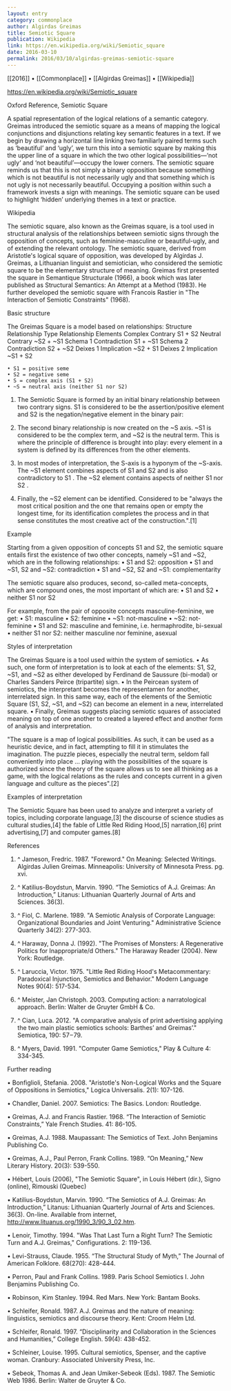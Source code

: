 ```yaml
---
layout: entry
category: commonplace
author: Algirdas Greimas
title: Semiotic Square
publication: Wikipedia
link: https://en.wikipedia.org/wiki/Semiotic_square
date: 2016-03-10
permalink: 2016/03/10/algirdas-greimas-semiotic-square
---
```


[[2016]] • [[Commonplace]] • [[Algirdas Greimas]] • [[Wikipedia]]

https://en.wikipedia.org/wiki/Semiotic_square

Oxford Reference, Semiotic Square

A spatial representation of the logical relations of a semantic category. Greimas introduced the semiotic square as a means of mapping the logical conjunctions and disjunctions relating key semantic features in a text. If we begin by drawing a horizontal line linking two familiarly paired terms such as ‘beautiful’ and ‘ugly’, we turn this into a semiotic square by making this the upper line of a square in which the two other logical possibilities—‘not ugly‘ and ‘not beautiful’—occupy the lower corners. The semiotic square reminds us that this is not simply a binary opposition because something which is not beautiful is not necessarily ugly and that something which is not ugly is not necessarily beautiful. Occupying a position within such a framework invests a sign with meanings. The semiotic square can be used to highlight ‘hidden’ underlying themes in a text or practice.


Wikipedia

The semiotic square, also known as the Greimas square, is a tool used in structural analysis of the relationships between semiotic signs through the opposition of concepts, such as feminine-masculine or beautiful-ugly, and of extending the relevant ontology.
The semiotic square, derived from Aristotle's logical square of opposition, was developed by Algirdas J. Greimas, a Lithuanian linguist and semiotician, who considered the semiotic square to be the elementary structure of meaning.
Greimas first presented the square in Semantique Structurale (1966), a book which was later published as Structural Semantics: An Attempt at a Method (1983). He further developed the semiotic square with Francois Rastier in "The Interaction of Semiotic Constraints" (1968).


Basic structure

The Greimas Square is a model based on relationships:
Structure	Relationship Type	Relationship Elements
Complex		Contrary		S1 + S2
Neutral		Contrary		~S2 + ~S1
Schema 1	Contradiction		S1 + ~S1
Schema 2	Contradiction		S2 + ~S2
Deixes 1	Implication		~S2 + S1
Deixes 2	Implication		~S1 + S2

	• S1 = positive seme
	• S2 = negative seme
	• S = complex axis (S1 + S2)
	• ~S = neutral axis (neither S1 nor S2)

1. The Semiotic Square is formed by an initial binary relationship between two contrary signs. S1 is considered to be the assertion/positive element and S2 is the negation/negative element in the binary pair:

2. The second binary relationship is now created on the ~S axis. ~S1 is considered to be the complex term, and ~S2 is the neutral term. This is where the principle of difference is brought into play: every element in a system is defined by its differences from the other elements.

3. In most modes of interpretation, the S-axis is a hyponym of the ~S-axis. The ~S1 element combines aspects of S1 and S2 and is also contradictory to S1 . The ~S2 element contains aspects of neither S1 nor S2 .

4. Finally, the ~S2 element can be identified. Considered to be "always the most critical position and the one that remains open or empty the longest time, for its identification completes the process and in that sense constitutes the most creative act of the construction.".[1]


Example

Starting from a given opposition of concepts S1 and S2, the semiotic square entails first the existence of two other concepts, namely ~S1 and ~S2, which are in the following relationships:
	• S1 and S2: opposition
	• S1 and ~S1, S2 and ~S2: contradiction
	• S1 and ~S2, S2 and ~S1: complementarity

The semiotic square also produces, second, so-called meta-concepts, which are compound ones, the most important of which are:
	• S1 and S2
	• neither S1 nor S2

For example, from the pair of opposite concepts masculine-feminine, we get:
	• S1: masculine
	• S2: feminine
	• ~S1: not-masculine
	• ~S2: not-feminine
	• S1 and S2: masculine and feminine, i.e. hermaphrodite, bi-sexual
	• neither S1 nor S2: neither masculine nor feminine, asexual


Styles of interpretation

The Greimas Square is a tool used within the system of semiotics.
	• As such, one form of interpretation is to look at each of the elements: S1, S2, ~S1, and ~S2 as either developed by Ferdinand de Saussure (bi-modal) or Charles Sanders Peirce (tripartite) sign.
	• In the Peircean system of semiotics, the interpretant becomes the representamen for another, interrelated sign. In this same way, each of the elements of the Semiotic Square (S1, S2, ~S1, and ~S2) can become an element in a new, interrelated square.
	• Finally, Greimas suggests placing semiotic squares of associated meaning on top of one another to created a layered effect and another form of analysis and interpretation.

"The square is a map of logical possibilities. As such, it can be used as a heuristic device, and in fact, attempting to fill it in stimulates the imagination. The puzzle pieces, especially the neutral term, seldom fall conveniently into place … playing with the possibilities of the square is authorized since the theory of the square allows us to see all thinking as a game, with the logical relations as the rules and concepts current in a given language and culture as the pieces".[2]


Examples of interpretation

The Semiotic Square has been used to analyze and interpret a variety of topics, including corporate language,[3] the discourse of science studies as cultural studies,[4] the fable of Little Red Riding Hood,[5] narration,[6] print advertising,[7] and computer games.[8]


References
1. ^ Jameson, Fredric. 1987. "Foreword." On Meaning: Selected Writings. Algirdas Julien Greimas. Minneapolis: University of Minnesota Press. pg. xvi.

2. ^ Katilius-Boydstun, Marvin. 1990. “The Semiotics of A.J. Greimas: An Introduction,” Litanus: Lithuanian Quarterly Journal of Arts and Sciences. 36(3).

3. ^ Fiol, C. Marlene. 1989. "A Semiotic Analysis of Corporate Language: Organizational Boundaries and Joint Venturing." Administrative Science Quarterly 34(2): 277-303.

4. ^ Haraway, Donna J. (1992). "The Promises of Monsters: A Regenerative Politics for Inappropriate/d Others." The Haraway Reader (2004). New York: Routledge.

5. ^ Laruccia, Victor. 1975. "Little Red Riding Hood's Metacommentary: Paradoxical Injunction, Semiotics and Behavior." Modern Language Notes 90(4): 517-534.

6. ^ Meister, Jan Christoph. 2003. Computing action: a narratological approach. Berlin: Walter de Gruyter GmbH & Co.

7. ^ Cian, Luca. 2012. "A comparative analysis of print advertising applying the two main plastic semiotics schools: Barthes’ and Greimas’." Semiotica, 190: 57 – 79.

8. ^ Myers, David. 1991. "Computer Game Semiotics," Play & Culture 4: 334-345.


Further reading

• Bonfiglioli, Stefania. 2008. "Aristotle's Non-Logical Works and the Square of Oppositions in Semiotics," Logica Universalis. 2(1): 107-126.

• Chandler, Daniel. 2007. Semiotics: The Basics. London: Routledge.

• Greimas, A.J. and Francis Rastier. 1968. “The Interaction of Semiotic Constraints,” Yale French Studies. 41: 86-105.

• Greimas, A.J. 1988. Maupassant: The Semiotics of Text. John Benjamins Publishing Co.

• Greimas, A.J., Paul Perron, Frank Collins. 1989. “On Meaning,” New Literary History. 20(3): 539-550.

• Hébert, Louis (2006), "The Semiotic Square", in Louis Hébert (dir.), Signo (online), Rimouski (Quebec)

• Katilius-Boydstun, Marvin. 1990. “The Semiotics of A.J. Greimas: An Introduction,” Litanus: Lithuanian Quarterly Journal of Arts and Sciences. 36(3). On-line. Available from internet, http://www.lituanus.org/1990_3/90_3_02.htm.

• Lenoir, Timothy. 1994. "Was That Last Turn a Right Turn? The Semiotic Turn and A.J. Greimas," Configurations. 2: 119-136.

• Levi-Strauss, Claude. 1955. “The Structural Study of Myth,” The Journal of American Folklore. 68(270): 428-444.

• Perron, Paul and Frank Collins. 1989. Paris School Semiotics I. John Benjamins Publishing Co.

• Robinson, Kim Stanley. 1994. Red Mars. New York: Bantam Books.

• Schleifer, Ronald. 1987. A.J. Greimas and the nature of meaning: linguistics, semiotics and discourse theory. Kent: Croom Helm Ltd.

• Schleifer, Ronald. 1997. “Disciplinarity and Collaboration in the Sciences and Humanities,” College English. 59(4): 438-452.

• Schleiner, Louise. 1995. Cultural semiotics, Spenser, and the captive woman. Cranbury: Associated University Press, Inc.

• Sebeok, Thomas A. and Jean Umiker-Sebeok (Eds). 1987. The Semiotic Web 1986. Berlin: Walter de Gruyter & Co.
